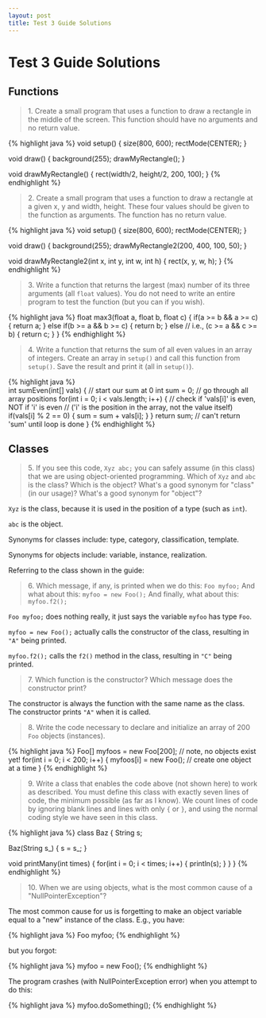 ```yaml
---
layout: post
title: Test 3 Guide Solutions
---
```


# Test 3 Guide Solutions

## Functions

> 1\. Create a small program that uses a function to draw a rectangle in the middle of the screen. This function should have no arguments and no return value.

{% highlight java %}
void setup()
{
  size(800, 600);
  rectMode(CENTER);
}

void draw()
{
  background(255);
  drawMyRectangle();
}

void drawMyRectangle()
{
  rect(width/2, height/2, 200, 100);
}
{% endhighlight %}

> 2\. Create a small program that uses a function to draw a rectangle at a given x, y and width, height. These four values should be given to the function as arguments. The function has no return value.

{% highlight java %}
void setup()
{
  size(800, 600);
  rectMode(CENTER);
}

void draw()
{
  background(255);
  drawMyRectangle2(200, 400, 100, 50);
}

void drawMyRectangle2(int x, int y, int w, int h)
{
  rect(x, y, w, h);
}
{% endhighlight %}

> 3\. Write a function that returns the largest (max) number of its three arguments (all `float` values). You do not need to write an entire program to test the function (but you can if you wish).

{% highlight java %}
float max3(float a, float b, float c)
{
  if(a >= b && a >= c)
  {
    return a;
  }
  else if(b >= a && b >= c)
  {
    return b;
  }
  else // i.e., (c >= a && c >= b)
  {
    return c;
  }
}
{% endhighlight %}

> 4\. Write a function that returns the sum of all even values in an array of integers. Create an array in `setup()` and call this function from `setup()`. Save the result and print it (all in `setup()`).

{% highlight java %}    
int sumEven(int[] vals)
{
  // start our sum at 0
  int sum = 0;
  // go through all array positions
  for(int i = 0; i < vals.length; i++)
  {
    // check if 'vals[i]' is even, NOT if 'i' is even
    // ('i' is the position in the array, not the value itself)
    if(vals[i] % 2 == 0)
    {
      sum = sum + vals[i];
    }
  }
  return sum; // can't return 'sum' until loop is done
}
{% endhighlight %}

## Classes

> 5\. If you see this code, `Xyz abc;` you can safely assume (in this
> class) that we are using object-oriented programming. Which of `Xyz`
> and `abc` is the class? Which is the object? What's a good synonym
> for "class" (in our usage)? What's a good synonym for "object"?

`Xyz` is the class, because it is used in the position of a type (such
as `int`).

`abc` is the object.

Synonyms for classes include: type, category, classification,
template.

Synonyms for objects include: variable, instance, realization.

Referring to the class shown in the guide:

> 6\. Which message, if any, is printed when we do this: `Foo myfoo;` And
> what about this: `myfoo = new Foo();` And finally, what about this:
> `myfoo.f2();`

`Foo myfoo;` does nothing really, it just says the variable `myfoo`
has type `Foo`.

`myfoo = new Foo();` actually calls the constructor of the class,
resulting in `"A"` being printed.

`myfoo.f2();` calls the `f2()` method in the class, resulting in `"C"`
being printed.

> 7\. Which function is the constructor? Which message does the constructor
> print?

The constructor is always the function with the same name as the
class. The constructor prints `"A"` when it is called.

> 8\. Write the code necessary to declare and initialize an array of 200
> `Foo` objects (instances).

{% highlight java %}
Foo[] myfoos = new Foo[200];  // note, no objects exist yet!
for(int i = 0; i < 200; i++)
{
  myfoos[i] = new Foo();  // create one object at a time
}
{% endhighlight %}

> 9\. Write a class that enables the code above (not shown here) to work
> as described. You must define this class with exactly seven lines of
> code, the minimum possible (as far as I know). We count lines of
> code by ignoring blank lines and lines with only `{` or `}`, and
> using the normal coding style we have seen in this class.

{% highlight java %}
class Baz
{
  String s;
  
  Baz(String s_)
  {
    s = s_;
  }
  
  void printMany(int times)
  {
    for(int i = 0; i < times; i++)
    {
      println(s);
    }
  }
}
{% endhighlight %}

> 10\. When we are using objects, what is the most common cause of a
> "NullPointerException"?

The most common cause for us is forgetting to make an object variable
equal to a "new" instance of the class. E.g., you have:

{% highlight java %}
Foo myfoo;
{% endhighlight %}

but you forgot:

{% highlight java %}
myfoo = new Foo();
{% endhighlight %}

The program crashes (with NullPointerException error) when you attempt
to do this:

{% highlight java %}
myfoo.doSomething();
{% endhighlight %}

